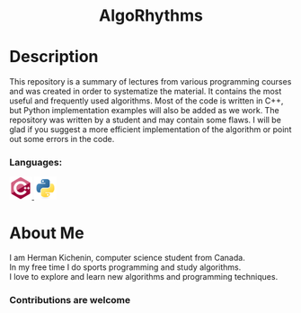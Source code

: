 <h1 align="center">AlgoRhythms</h1>

# Description

This repository is a summary of lectures from various programming courses 
and was created in order to systematize the material. 
It contains the most useful and frequently used algorithms. Most of the code is 
written in C++, but Python implementation examples will also be added as we work. 
The repository was written by a student and may contain some flaws. 
I will be glad if you suggest a more efficient implementation of the algorithm 
or point out some errors in the code. 

### Languages:
<a href="https://www.w3schools.com/cpp/" target="_blank" rel="noreferrer"> <img src="https://raw.githubusercontent.com/devicons/devicon/master/icons/cplusplus/cplusplus-original.svg" alt="cplusplus" width="40" height="40"/> </a>
<a href="https://www.python.org" target="_blank" rel="noreferrer"> <img src="https://raw.githubusercontent.com/devicons/devicon/master/icons/python/python-original.svg" alt="python" width="40" height="40"/> </a>


# About Me

I am Herman Kichenin, computer science student from Canada.                   
In my free time I do sports programming and study algorithms.   
I love to explore and learn new algorithms and programming techniques.      

### Contributions are welcome
